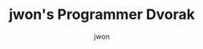 ---
layout: layouts/keymapdb_entry.njk
OS: []
author: jwon
firmware: QMK
hasHomeRowMods: False
hasLetterOnThumb: False
keymapImage: https://i.imgur.com/3llBswG.png
keyCount: 86
keyboard: Kinesis
baseLayouts: ["QWERTY"]
languages: ['English']
layerCount: 4
title: "jwon's Programmer Dvorak"
isSplit: False
stagger: row
summary: 
keymapUrl: https://github.com/jwon/qmk_firmware/tree/master/keyboards/kinesis/keymaps/jwon
writeup: https://github.com/jwon/qmk_firmware/tree/master/keyboards/kinesis/keymaps/jwon/readme.md
---